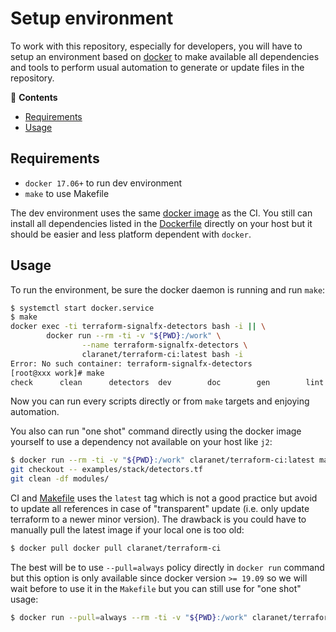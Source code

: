 # Setup environment

To work with this repository, especially for developers, you will have to setup 
an environment based on [docker](https://www.docker.com/) to make available all 
dependencies and tools to perform usual automation to generate or update files in 
the repository.

<!-- START doctoc generated TOC please keep comment here to allow auto update -->
<!-- DON'T EDIT THIS SECTION, INSTEAD RE-RUN doctoc TO UPDATE -->
:link: **Contents**

- [Requirements](#requirements)
- [Usage](#usage)

<!-- END doctoc generated TOC please keep comment here to allow auto update -->

## Requirements

* `docker 17.06+` to run dev environment
* `make` to use Makefile

The dev environment uses the same [docker 
image](https://hub.docker.com/r/claranet/terraform-ci) as the CI. You still can install 
all dependencies listed in the 
[Dockerfile](https://github.com/claranet/dockerfiles/tree/master/terraform) directly on 
your host but it should be easier and less platform dependent with `docker`.

## Usage

To run the environment, be sure the docker daemon is running and run `make`:

```bash
$ systemctl start docker.service
$ make
docker exec -ti terraform-signalfx-detectors bash -i || \
        docker run --rm -ti -v "${PWD}:/work" \
                --name terraform-signalfx-detectors \
                claranet/terraform-ci:latest bash -i
Error: No such container: terraform-signalfx-detectors
[root@xxx work]# make
check      clean      detectors  dev        doc        gen        lint       module     outputs    readmes    stack      toc 
```

Now you can run every scripts directly or from `make` targets and enjoying automation.

You also can run "one shot" command directly using the docker image yourself to use a dependency 
not available on your host like `j2`:
```bash
$ docker run --rm -ti -v "${PWD}:/work" claranet/terraform-ci:latest make clean
git checkout -- examples/stack/detectors.tf
git clean -df modules/
```

CI and [Makefile](../Makefile) uses the `latest` tag which is not a good practice but 
avoid to update all references in case of "transparent" update (i.e. only update 
terraform to a newer minor version). The drawback is you could have to manually 
pull the latest image if your local one is too old:
```bash
$ docker pull docker pull claranet/terraform-ci
```

The best will be to use `--pull=always` policy directly in `docker run` command but 
this option is only available since docker version `>= 19.09` so we will wait before 
to use it in the `Makefile` but you can still use for "one shot" usage:
```bash
$ docker run --pull=always --rm -ti -v "${PWD}:/work" claranet/terraform-ci:latest make clean
```

